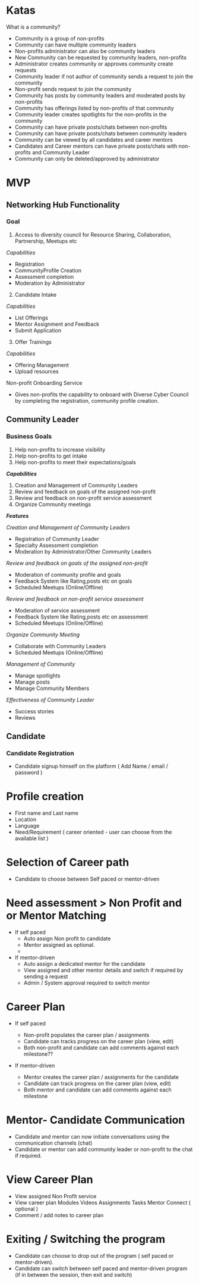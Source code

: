 # Katas

What is a community? 
- Community is a group of non-profits
- Community can have multiple community leaders
- Non-profits administrator can also be community leaders
- New Community can be requested by community leaders, non-profits
- Administrator creates community or approves community create requests 
- Community leader if not author of community sends a request to join the community
- Non-profit sends request to join the community
- Community has posts by community leaders and moderated posts by non-profits
- Community has offerings listed by non-profits of that community
- Community leader creates spotlights for the non-profits in the community
- Community can have private posts/chats between non-profits
- Community can have private posts/chats between community leaders
- Community can be viewed by all candidates and career mentors
- Candidates and Career mentors can have private posts/chats with non-profits and Community Leader
- Community can only be deleted/approved by administrator


# MVP

## Networking Hub Functionality

### Goal
1. Access to diversity council for Resource Sharing, Collaboration, Partnership, Meetups etc

*Capabilities*
- Registration
- CommunityProfile Creation
- Assessment completion
- Moderation by Administrator

2. Candidate Intake

*Capabilities*
- List Offerings
- Mentor Assignment and Feedback
- Submit Application

3. Offer Trainings

*Capabilities*
- Offering Management
- Upload resources


Non-profit Onboarding Service

- Gives non-profits the capability to onboard with Diverse Cyber Council by completing the registration, community profile creation.

## Community Leader

### Business Goals
  1. Help non-profits to increase visibility
  2. Help non-profits to get intake
  3. Help non-profits to meet their expectations/goals

***Capabilities***
  1. Creation and Management of Community Leaders
  2. Review and feedback on goals of the assigned non-profit
  3. Review and feedback on non-profit service assessment
  4. Organize Community meetings

***Features***

*Creation and Management of Community Leaders*
- Registration of Community Leader
- Specialty Assessment completion
- Moderation by Administrator/Other Community Leaders

*Review and feedback on goals of the assigned non-profit*
- Moderation of community profile and goals
- Feedback System like Rating,posts etc on goals
- Scheduled Meetups (Online/Offline)

*Review and feedback on non-profit service assessment*
- Moderation of service assessment 
- Feedback System like Rating,posts etc on assessment
- Scheduled Meetups (Online/Offline)

*Organize Community Meeting*
- Collaborate with Community Leaders
- Scheduled Meetups (Online/Offline)

*Management of Community*
- Manage spotlights
- Manage posts
- Manage Community Members

*Effectiveness of Community Leader*
- Success stories
- Reviews



## Candidate

### Candidate Registration
 - Candidate signup himself on the platform ( Add Name / email / password )

# Profile creation
- First name and Last name
- Location
- Language
- Need/Requirement ( career oriented - user can choose from the available list )

# Selection of Career path
- Candidate to choose between Self paced or mentor-driven

# Need assessment > Non Profit and or Mentor Matching
- If self paced
   - Auto assign Non profit to candidate 
   - Mentor assigned as optional.
   -
- If mentor-driven
   - Auto assign a dedicated mentor for the candidate
   - View assigned and other mentor details and switch if required by sending a request
   - Admin / System approval required to switch mentor

# Career Plan
- If self paced
   - Non-profit populates the career plan / assignments
   - Candidate can tracks progress on the career plan (view, edit)
   - Both non-profit and candidate can add comments against each milestone??

- If mentor-driven
   - Mentor creates the career plan / assignments for the candidate
   - Candidate can track progress on the career plan (view, edit)
   - Both mentor and candidate can add comments against each milestone

   
# Mentor- Candidate Communication
   - Candidate and mentor can now initiate conversations using the communication channels (chat)
   - Candidate or mentor can add community leader or non-profit to the chat if required.

# View Career Plan
- View assigned Non Profit service
- View career plan
            Modules
            Videos
            Assignments
           Tasks
           Mentor Connect ( optional )
- Comment / add notes to career plan

# Exiting / Switching the program
- Candidate can choose to drop out of the program ( self paced or mentor-driven).
- Candidate can switch between self paced and mentor-driven program (if in between the session, then exit and switch)

